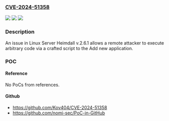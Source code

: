 ### [CVE-2024-51358](https://cve.mitre.org/cgi-bin/cvename.cgi?name=CVE-2024-51358)
![](https://img.shields.io/static/v1?label=Product&message=n%2Fa&color=blue)
![](https://img.shields.io/static/v1?label=Version&message=n%2Fa&color=blue)
![](https://img.shields.io/static/v1?label=Vulnerability&message=n%2Fa&color=brighgreen)

### Description

An issue in Linux Server Heimdall v.2.6.1 allows a remote attacker to execute arbitrary code via a crafted script to the Add new application.

### POC

#### Reference
No PoCs from references.

#### Github
- https://github.com/Kov404/CVE-2024-51358
- https://github.com/nomi-sec/PoC-in-GitHub

